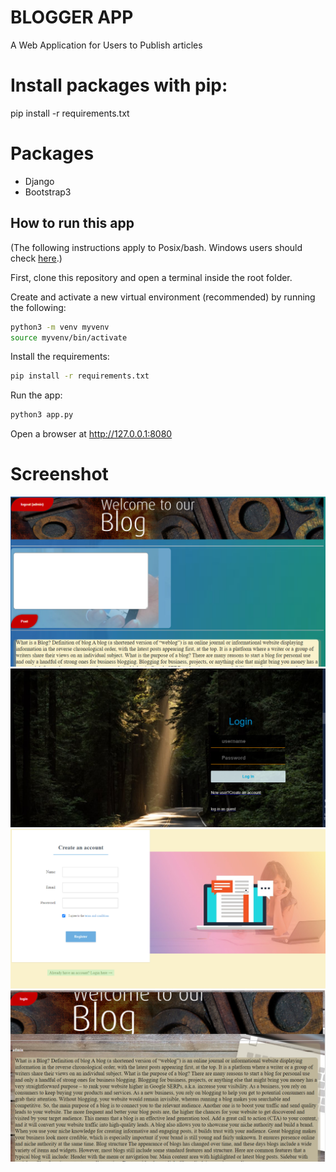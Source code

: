 # BLOGGER APP

A Web Application for Users to Publish articles

# Install  packages with pip: 
pip install -r requirements.txt

# Packages
- Django
- Bootstrap3


## How to run this app

(The following instructions apply to Posix/bash. Windows users should check
[here](https://docs.python.org/3/library/venv.html).)

First, clone this repository and open a terminal inside the root folder.

Create and activate a new virtual environment (recommended) by running
the following:

```bash
python3 -m venv myvenv
source myvenv/bin/activate
```

Install the requirements:

```bash
pip install -r requirements.txt
```
Run the app:

```bash
python3 app.py
```
Open a browser at http://127.0.0.1:8080

# Screenshot
![blog.png](blog.png)
![login.png](login.png)
![signup.png](signup.png)
![guest.png](guest.png)

